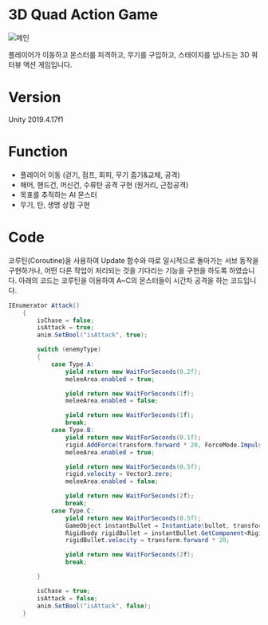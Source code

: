 # 3D Quad Action Game
 ![메인](https://user-images.githubusercontent.com/74812194/156983608-eaa991c7-36c4-4fa2-b36f-9410464e06cb.gif)


플레이어가 이동하고 몬스터를 피격하고, 무기를 구입하고, 스테이지를 넘나드는 3D 쿼터뷰 액션 게임입니다.




# Version
Unity 2019.4.17f1




# Function
+ 플레이어 이동 (걷기, 점프, 회피, 무기 줍기&교체, 공격)
+ 해머, 핸드건, 머신건, 수류탄 공격 구현 (원거리, 근접공격)
+ 목표를 추적하는 AI 몬스터
+ 무기, 탄, 생명 상점 구현




# Code
코루틴(Coroutine)을 사용하여 Update 함수와 따로 일시적으로 돌아가는 서브 동작을 구현하거나, 어떤 다른 작업이 처리되는 것을 기다리는 기능을 구현을 하도록 하였습니다.
아래의 코드는 코루틴을 이용하여 A~C의 몬스터들이 시간차 공격을 하는 코드입니다.

``` C#
IEnumerator Attack()
    {
        isChase = false;
        isAttack = true;
        anim.SetBool("isAttack", true);

        switch (enemyType)
        {
            case Type.A:
                yield return new WaitForSeconds(0.2f);
                meleeArea.enabled = true;

                yield return new WaitForSeconds(1f);
                meleeArea.enabled = false;

                yield return new WaitForSeconds(1f);
                break;
            case Type.B:
                yield return new WaitForSeconds(0.1f);
                rigid.AddForce(transform.forward * 20, ForceMode.Impulse);
                meleeArea.enabled = true;

                yield return new WaitForSeconds(0.5f);
                rigid.velocity = Vector3.zero;
                meleeArea.enabled = false;

                yield return new WaitForSeconds(2f);
                break;
            case Type.C:
                yield return new WaitForSeconds(0.5f);
                GameObject instantBullet = Instantiate(bullet, transform.position, transform.rotation);
                Rigidbody rigidBullet = instantBullet.GetComponent<Rigidbody>();
                rigidBullet.velocity = transform.forward * 20;

                yield return new WaitForSeconds(2f);
                break;

        }

        isChase = true;
        isAttack = false;
        anim.SetBool("isAttack", false);
    }
```
